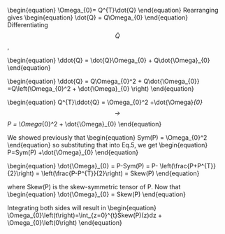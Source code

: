 \begin{equation}
\Omega_{0}= Q^{T}\dot{Q}
\end{equation}
Rearranging gives 
\begin{equation}
\dot{Q} = Q\Omega_{0}
\end{equation}
Differentiating $$\dot{Q}$$,

\begin{equation}
\ddot{Q} = \dot{Q}\Omega_{0} + Q\dot{\Omega}_{0} 
\end{equation}

\begin{equation}
\ddot{Q} = Q\Omega_{0}^2 + Q\dot{\Omega_{0}} =Q\left(\Omega_{0}^2 + \dot{\Omega}_{0} \right)
\end{equation}

\begin{equation}
Q^{T}\ddot{Q} = \Omega_{0}^2 +\dot{\Omega}_{0}  $$\rightarrow$$
P =  \Omega_{0}^2 + \dot{\Omega}_{0}
\end{equation}

We showed previously that
\begin{equation}
Sym(P) = \Omega_{0}^2
\end{equation}
so substituting that into Eq.5, we get
\begin{equation}
P=Sym(P) +\dot{\Omega}_{0}
\end{equation}

\begin{equation}
\dot{\Omega}_{0} = P-Sym(P) = P- \left(\frac{P+P^{T}}{2}\right) =  \left(\frac{P-P^{T}}{2}\right) = Skew(P)
\end{equation}

where Skew(P) is the skew-symmetric tensor of P. 
Now that 
\begin{equation}
\dot{\Omega}_{0} = Skew(P)
\end{equation}

Integrating both sides will result in
\begin{equation}
\Omega_{0}\left(t\right)=\int_{z=0}^{t}Skew(P)(z)dz + \Omega_{0}\left(0\right)
\end{equation}
